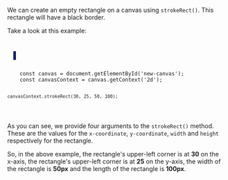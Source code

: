 We can create an empty rectangle
on a canvas using `strokeRect()`. This
rectangle will have a black border.

Take a look at this example:

<codeblock language="javascript" type="lesson">
<code>
<panel language="html">
  <canvas id="new-canvas" width="400px" height="100px" style="border: 3px solid midnightblue;"></canvas>
</panel>
<panel language="javascript">
    const canvas = document.getElementById('new-canvas');
    const canvasContext = canvas.getContext('2d');

    canvasContext.strokeRect(30, 25, 50, 100);

</panel>
</code>
</codeblock>

As you can see, we provide
four arguments to the `strokeRect()` method.
These are the values for the
`x-coordinate`, `y-coordinate`, `width`
and `height` respectively for the
rectangle.

So, in the above example,
the rectangle's upper-left corner is
at **30** on the x-axis, the rectangle's
upper-left corner is at **25** on the y-axis,
the width of the rectangle is **50px** and
the length of the rectangle is **100px**.
